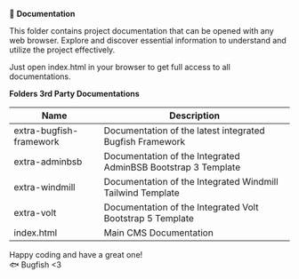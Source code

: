 📖 **Documentation**

This folder contains project documentation that can be opened with any web browser. Explore and discover essential information to understand and utilize the project effectively.

Just open index.html in your browser to get full access to all documentations.

**Folders 3rd Party Documentations**

| Name                | Description                                              |
|---------------------|----------------------------------------------------------|
| extra-bugfish-framework   | Documentation of the latest integrated Bugfish Framework |
| extra-adminbsb   | Documentation of the Integrated AdminBSB Bootstrap 3 Template |
| extra-windmill   | Documentation of the Integrated Windmill Tailwind Template |
| extra-volt       | Documentation of the Integrated Volt Bootstrap 5 Template |
| index.html      | Main CMS Documentation |

Happy coding and have a great one!  
🐟 Bugfish <3